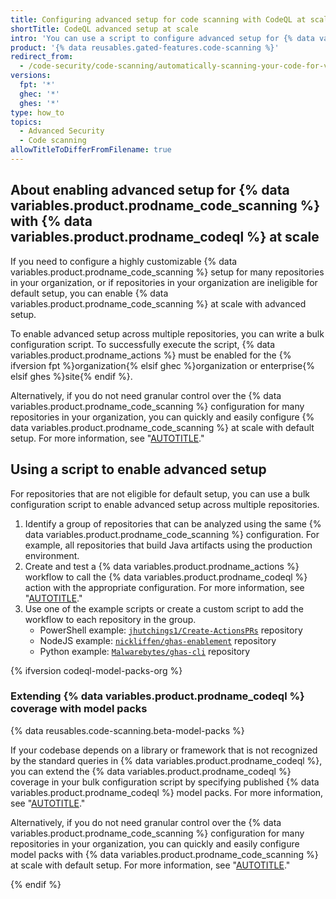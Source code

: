 ```yaml
---
title: Configuring advanced setup for code scanning with CodeQL at scale
shortTitle: CodeQL advanced setup at scale
intro: 'You can use a script to configure advanced setup for {% data variables.product.prodname_code_scanning %} for a specific group of repositories in your organization.'
product: '{% data reusables.gated-features.code-scanning %}'
redirect_from:
  - /code-security/code-scanning/automatically-scanning-your-code-for-vulnerabilities-and-errors/configuring-advanced-setup-for-code-scanning-with-codeql-at-scale
versions:
  fpt: '*'
  ghec: '*'
  ghes: '*'
type: how_to
topics:
  - Advanced Security
  - Code scanning
allowTitleToDifferFromFilename: true
---
```


## About enabling advanced setup for {% data variables.product.prodname_code_scanning %} with {% data variables.product.prodname_codeql %} at scale

If you need to configure a highly customizable {% data variables.product.prodname_code_scanning %} setup for many repositories in your organization, or if repositories in your organization are ineligible for default setup, you can enable {% data variables.product.prodname_code_scanning %} at scale with advanced setup.

To enable advanced setup across multiple repositories, you can write a bulk configuration script. To successfully execute the script, {% data variables.product.prodname_actions %} must be enabled for the {% ifversion fpt %}organization{% elsif ghec %}organization or enterprise{% elsif ghes %}site{% endif %}.

Alternatively, if you do not need granular control over the {% data variables.product.prodname_code_scanning %} configuration for many repositories in your organization, you can quickly and easily configure {% data variables.product.prodname_code_scanning %} at scale with default setup. For more information, see "[AUTOTITLE](/code-security/code-scanning/enabling-code-scanning/configuring-default-setup-for-code-scanning-at-scale)."

## Using a script to enable advanced setup

For repositories that are not eligible for default setup, you can use a bulk configuration script to enable advanced setup across multiple repositories.

1. Identify a group of repositories that can be analyzed using the same {% data variables.product.prodname_code_scanning %} configuration. For example, all repositories that build Java artifacts using the production environment.
1. Create and test a {% data variables.product.prodname_actions %} workflow to call the {% data variables.product.prodname_codeql %} action with the appropriate configuration. For more information, see "[AUTOTITLE](/code-security/code-scanning/automatically-scanning-your-code-for-vulnerabilities-and-errors/configuring-advanced-setup-for-code-scanning#configuring-advanced-setup-for-code-scanning-with-codeql)."
1. Use one of the example scripts or create a custom script to add the workflow to each repository in the group.
   * PowerShell example: [`jhutchings1/Create-ActionsPRs`](https://github.com/jhutchings1/Create-ActionsPRs) repository
   * NodeJS example: [`nickliffen/ghas-enablement`](https://github.com/NickLiffen/ghas-enablement) repository
   * Python example: [`Malwarebytes/ghas-cli`](https://github.com/Malwarebytes/ghas-cli) repository

{% ifversion codeql-model-packs-org %}

### Extending {% data variables.product.prodname_codeql %} coverage with model packs

{% data reusables.code-scanning.beta-model-packs %}

If your codebase depends on a library or framework that is not recognized by the standard queries in {% data variables.product.prodname_codeql %}, you can extend the {% data variables.product.prodname_codeql %} coverage in your bulk configuration script by specifying published {% data variables.product.prodname_codeql %} model packs. For more information, see "[AUTOTITLE](/code-security/code-scanning/creating-an-advanced-setup-for-code-scanning/customizing-your-advanced-setup-for-code-scanning#extending-codeql-coverage-with-codeql-model-packs)."

Alternatively, if you do not need granular control over the {% data variables.product.prodname_code_scanning %} configuration for many repositories in your organization, you can quickly and easily configure model packs with {% data variables.product.prodname_code_scanning %} at scale with default setup. For more information, see "[AUTOTITLE](/code-security/code-scanning/managing-your-code-scanning-configuration/editing-your-configuration-of-default-setup#extending-codeql-coverage-with-codeql-model-packs-in-default-setup)."

{% endif %}
